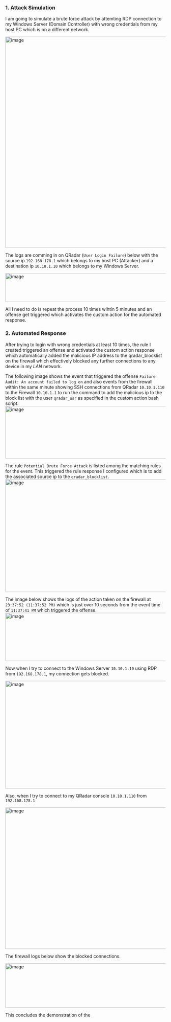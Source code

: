 ### 1. Attack Simulation

I am going to simulate a brute force attack by attemting RDP connection to my Windows Server (Domain Controller) with wrong credentials from my host PC which is on a different network. 

<img width="572" height="661" alt="image" src="https://github.com/user-attachments/assets/b8cce01f-26f2-4d74-bfc8-03f12d350335" />

The logs are comming in on QRadar (`User Login Failure`) below with the source ip `192.168.178.1` which belongs to my host PC (Attacker) and a destination ip `10.10.1.10` which belongs to my Windows Server.

<img width="1819" height="90" alt="image" src="https://github.com/user-attachments/assets/93956a78-bb99-436d-b24a-f884ace6f610" />

All I need to do is repeat the process 10 times wihtin 5 minutes and an offense get triggered which activates the custom action for the automated response.

### 2. Automated Response

After trying to login with wrong credentials at least 10 times, the rule I created triggered an offense and activated the custom action response which automatically added the malicious IP address to the qradar_blocklist on the firewall which effectively blocked any further connections to any device in my *LAN* network.

The following image shows the event that triggered the offense `Failure Audit: An account failed to log on` and also events from the firewall within the same minute showing SSH connections from QRadar `10.10.1.110` to the Firewall `10.10.1.1` to run the command to add the malicious ip to the block list with the user `qradar_usr` as specified in the custom action bash script.
<img width="1707" height="164" alt="image" src="https://github.com/user-attachments/assets/1af9fc8b-741a-49ee-a8fd-fbe435506175" />

The rule `Potential Brute Force Attack` is listed among the matching rules for the event. This triggered the rule response I configured which is to add the associated source ip to the `qradar_blocklist`.
<img width="1251" height="353" alt="image" src="https://github.com/user-attachments/assets/77e3cfc9-1c7a-49d5-8a7b-36b3779fa883" />

The image below shows the logs of the action taken on the firewall at `23:37:52 (11:37:52 PM)` which is just over 10 seconds from the event time of `11:37:41 PM` which triggered the offense.
<img width="1142" height="151" alt="image" src="https://github.com/user-attachments/assets/968efcf8-f534-4e6d-b623-ec64e6f02f53" />

Now when I try to connect to the Windows Server `10.10.1.10` using RDP from `192.168.178.1`, my connection gets blocked.

<img width="728" height="337" alt="image" src="https://github.com/user-attachments/assets/b11c8d0a-3ded-4cbe-80bb-be47427f5c89" />

Also, when I try to connect to my QRadar console `10.10.1.110` from `192.168.178.1`

<img width="548" height="443" alt="image" src="https://github.com/user-attachments/assets/d722cf3f-66df-490d-9cdc-06546015e0f9" />

The firewall logs below show the blocked connections.

<img width="1133" height="139" alt="image" src="https://github.com/user-attachments/assets/d0b4a519-2a6f-4c44-afc7-af3858afc092" />

This concludes the demonstration of the 
